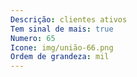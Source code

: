 ```yaml
---
Descrição: clientes ativos
Tem sinal de mais: true
Numero: 65
Icone: img/união-66.png
Ordem de grandeza: mil
---
```

